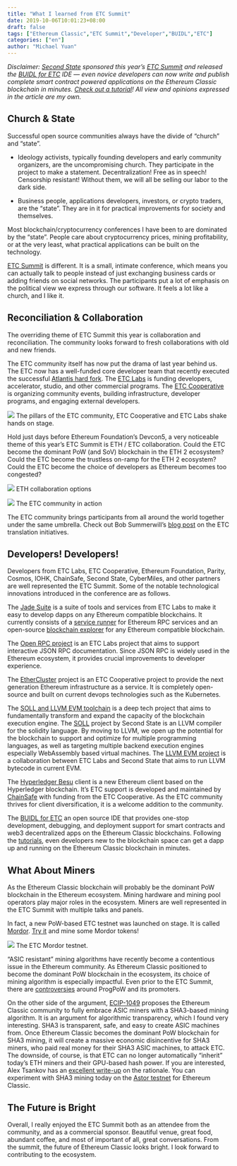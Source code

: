 ```yaml
---
title: "What I learned from ETC Summit"
date: 2019-10-06T10:01:23+08:00
draft: false
tags: ["Ethereum Classic","ETC Summit","Developer","BUIDL","ETC"]
categories: ["en"]
author: "Michael Yuan"
---
```


*Disclaimer: [Second State](https://www.secondstate.io/) sponsored this year’s [ETC Summit](https://etcsummit.com/) and released the [BUIDL for ETC](https://www.secondstate.io/etc/) IDE — even novice developers can now write and publish complete smart contract powered applications on the Ethereum Classic blockchain in minutes. [Check out a tutorial](https://hackernoon.com/easier-and-faster-dapps-on-the-ethereum-classic-blockchain-r9qn34a7)! All view and opinions expressed in the article are my own.*

## Church & State

Successful open source communities always have the divide of “church” and “state”. 

* Ideology activists, typically founding developers and early community organizers, are the uncompromising church. They participate in the project to make a statement. Decentralization! Free as in speech! Censorship resistant! Without them, we will all be selling our labor to the dark side. 

* Business people, applications developers, investors, or crypto traders, are the “state”. They are in it for practical improvements for society and themselves. 

Most blockchain/cryptocurrency conferences I have been to are dominated by the “state”. People care about cryptocurrency prices, mining profitability, or at the very least, what practical applications can be built on the technology. 

[ETC Summit](https://etcsummit.com) is different. It is a small, intimate conference, which means you can actually talk to people instead of just exchanging business cards or adding friends on social networks. The participants put a lot of emphasis on the political view we express through our software. It feels a lot like a church, and I like it. 

## Reconciliation & Collaboration
The overriding theme of ETC Summit this year is collaboration and reconciliation. The community looks forward to fresh collaborations with old and new friends. 

The ETC community itself has now put the drama of last year behind us. The ETC now has a well-funded core developer team that recently executed the successful [Atlantis hard fork](https://www.coindesk.com/ethereum-classic-successfully-forks-improving-interoperability-with-ethereum). The [ETC Labs](https://etclabs.org/) is funding developers, accelerator, studio, and other commercial programs. The [ETC Cooperative](https://etccooperative.org/) is organizing community events, building infrastructure, developer programs, and engaging external developers.

![](/images/20191006-etc-summit-recap-01.png)
The pillars of the ETC community, ETC Cooperative and ETC Labs shake hands on stage. 

Hold just days before Ethereum Foundation’s Devcon5, a very noticeable theme of this year’s ETC Summit is ETH / ETC collaboration. Could the ETC become the dominant PoW (and SoV) blockchain in the ETH 2 ecosystem? Could the ETC become the trustless on-ramp for the ETH 2 ecosystem? Could the ETC become the choice of developers as Ethereum becomes too congested? 

![](/images/20191006-etc-summit-recap-02.png)
ETH collaboration options

![](/images/20191006-etc-summit-recap-03.png)
The ETC community in action

The ETC community brings participants from all around the world together under the same umbrella. Check out Bob Summerwill’s [blog post](https://bobsummerwill.com/2019/10/03/addressing-east-west-disconnect-in-etc/) on the ETC translation initiatives. 

## Developers! Developers!
Developers from ETC Labs, ETC Cooperative, Ethereum Foundation, Parity, Cosmos, IOHK, ChainSafe, Second State, CyberMiles, and other partners are well represented the ETC Summit. Some of the notable technological innovations introduced in the conference are as follows.

The [Jade Suite](https://jade.builders/) is a suite of tools and services from ETC Labs to make it easy to develop dapps on any Ethereum compatible blockchains. It currently consists of a [service runner](https://medium.com/ethereum-classic-labs/jade-service-runner-f63e14c1b81b) for Ethereum RPC services and an open-source [blockchain explorer](https://medium.com/etclabscore/jade-explorer-a-minimal-block-explorer-for-the-ethereum-stack-a0df1aecdc38) for any Ethereum compatible blockchain.  

The [Open RPC project](https://open-rpc.org/) is an ETC Labs project that aims to support interactive JSON RPC documentation. Since JSON RPC is widely used in the Ethereum ecosystem, it provides crucial improvements to developer experience.

The [EtherCluster](https://www.ethercluster.com/) project is an ETC Cooperative project to provide the next generation Ethereum infrastructure as a service. It is completely open-source and built on current devops technologies such as the Kubernetes.

The [SOLL and LLVM EVM toolchain](https://blog.secondstate.io/post/20190901-etc-partners-with-secondstate/) is a deep tech project that aims to fundamentally transform and expand the capacity of the blockchain execution engine. The [SOLL](https://github.com/second-state/soll) project by Second State is an LLVM compiler for the solidity language. By moving to LLVM, we open up the potential for the blockchain to support and optimize for multiple programming languages, as well as targeting multiple backend execution engines especially WebAssembly based virtual machines. The [LLVM EVM project](https://medium.com/etclabscore/the-evm-llvm-is-coming-to-ethereum-classic-what-you-need-to-know-c13962f25571) is a collaboration between ETC Labs and Second State that aims to run LLVM bytecode in current EVM. 

The [Hyperledger Besu](https://www.hyperledger.org/projects/besu) client is a new Ethereum client based on the Hyperledger blockchain. It’s ETC support is developed and maintained by [ChainSafe](https://chainsafe.io/) with funding from the ETC Cooperative. As the ETC community thrives for client diversification, it is a welcome addition to the community. 

The [BUIDL for ETC](https://www.secondstate.io/etc/) an open source IDE that provides one-stop development, debugging, and deployment support for smart contracts and web3 decentralized apps on the Ethereum Classic blockchains. Following the [tutorials](https://docs.secondstate.io/buidl-developer-tool/demo-a-voting-dapp/ethereum-classic), even developers new to the blockchain space can get a dapp up and running on the Ethereum Classic blockchain in minutes.

## What About Miners
As the Ethereum Classic blockchain will probably be the dominant PoW blockchain in the Ethereum ecosystem. Mining hardware and mining pool operators play major roles in the ecosystem. Miners are well represented in the ETC Summit with multiple talks and panels. 

In fact, a new PoW-based ETC testnet was launched on stage. It is called [Mordor](https://www.thecoinrepublic.com/etc-summit-ethereum-classic-launched-mordor-its-new-testnet/). [Try it](https://github.com/eth-classic/mordor) and mine some Mordor tokens!

![](/images/20191006-etc-summit-recap-04.png)
The ETC Mordor testnet.

“ASIC resistant” mining algorithms have recently become a contentious issue in the Ethereum community. As Ethereum Classic positioned to become the dominant PoW blockchain in the ecosystem, its choice of mining algorithm is especially impactful. Even prior to the ETC Summit, there are [controversies](https://bobsummerwill.com/2019/09/17/progpow-author-kristy-leigh-minehan-uninvited-from-etc-summit/) around ProgPoW and its promoters.

On the other side of the argument, [ECIP-1049](https://github.com/ethereumclassic/ECIPs/issues/13) proposes the Ethereum Classic community to fully embrace ASIC miners with a SHA3-based mining algorithm. It is an argument for algorithmic transparency, which I found very interesting. SHA3 is transparent, safe, and easy to create ASIC machines from. Once Ethereum Classic becomes the dominant PoW blockchain for SHA3 mining, it will create a massive economic disincentive for SHA3 miners, who paid real money for their SHA3 ASIC machines, to attack ETC. The downside, of course, is that ETC can no longer automatically “inherit” today’s ETH miners and their GPU-based hash power. If you are interested, Alex Tsankov has an [excellent write-up](https://medium.com/coinmonks/ecip-1049-why-ethereum-classic-should-adopt-keccak256-for-its-proof-of-work-algorithm-e45aee32d8a9) on the rationale. You can experiment with SHA3 mining today on the [Astor testnet](https://medium.com/@antsankov/the-what-why-and-how-of-astor-testnet-e7366ba2a730) for Ethereum Classic.

## The Future is Bright
Overall, I really enjoyed the ETC Summit both as an attendee from the community, and as a commercial sponsor. Beautiful venue, great food, abundant coffee, and most of important of all, great conversations. From the summit, the future of Ethereum Classic looks bright. I look forward to contributing to the ecosystem.
